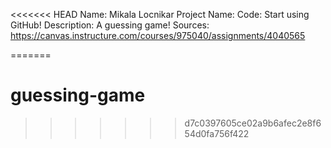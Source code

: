 <<<<<<< HEAD
Name:			Mikala Locnikar
Project Name:	Code: Start using GitHub!
Description:	A guessing game!
Sources:		https://canvas.instructure.com/courses/975040/assignments/4040565

=======
# guessing-game
>>>>>>> d7c0397605ce02a9b6afec2e8f654d0fa756f422

